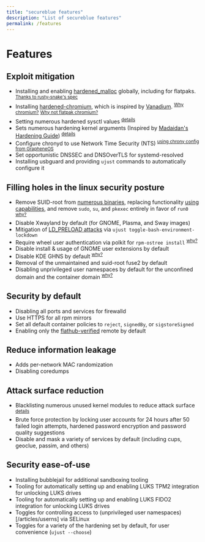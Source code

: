 ```yaml
---
title: "secureblue features"
description: "List of secureblue features"
permalink: /features
---
```


# Features

## Exploit mitigation
- Installing and enabling [hardened_malloc](https://github.com/GrapheneOS/hardened_malloc) globally, including for flatpaks. <sup>[Thanks to rusty-snake's spec](https://github.com/rusty-snake/fedora-extras)</sup>
- Installing [hardened-chromium](https://github.com/secureblue/hardened-chromium), which is inspired by [Vanadium](https://github.com/GrapheneOS/Vanadium). <sup>[Why chromium?](https://grapheneos.org/usage#web-browsing)</sup> <sup>[Why not flatpak chromium?](https://forum.vivaldi.net/post/669805)</sup>
- Setting numerous hardened sysctl values <sup>[details](https://github.com/secureblue/secureblue/blob/live/files/system/etc/sysctl.d/hardening.conf)</sup>
- Sets numerous hardening kernel arguments (Inspired by [Madaidan's Hardening Guide](https://madaidans-insecurities.github.io/guides/linux-hardening.html)) <sup>[details](/articles/kargs)</sup>
- Configure chronyd to use Network Time Security (NTS) <sup>[using chrony config from GrapheneOS](https://github.com/GrapheneOS/infrastructure/blob/main/chrony.conf)</sup>
- Set opportunistic DNSSEC and DNSOverTLS for systemd-resolved
- Installing usbguard and providing `ujust` commands to automatically configure it

## Filling holes in the linux security posture
- Remove SUID-root from [numerous binaries](https://github.com/secureblue/secureblue/blob/live/files/scripts/removesuid.sh), replacing functionality [using capabilities](https://github.com/secureblue/secureblue/blob/live/files/system/usr/bin/setcapsforunsuidbinaries), and remove `sudo`, `su`, and `pkexec` entirely in favor of `run0` <sup>[why?](https://mastodon.social/@pid_eins/112353324518585654)</sup>
- Disable Xwayland by default (for GNOME, Plasma, and Sway images)
- Mitigation of [LD_PRELOAD attacks](https://github.com/Aishou/wayland-keylogger) via `ujust toggle-bash-environment-lockdown`
- Require wheel user authentication via polkit for `rpm-ostree install` <sup>[why?](https://github.com/rohanssrao/silverblue-privesc)
- Disable install & usage of GNOME user extensions by default
- Disable KDE GHNS by default <sup>[why?](https://blog.davidedmundson.co.uk/blog/kde-store-content/)</sup>
- Removal of the unmaintained and suid-root fuse2 by default
- Disabling unprivileged user namespaces by default for the unconfined domain and the container domain <sup>[why?](/articles/userns)</sup>

## Security by default
- Disabling all ports and services for firewalld
- Use HTTPS for all rpm mirrors
- Set all default container policies to `reject`, `signedBy`, or `sigstoreSigned`
- Enabling only the [flathub-verified](https://flathub.org/apps/collection/verified/1) remote by default

## Reduce information leakage
- Adds per-network MAC randomization
- Disabling coredumps

## Attack surface reduction
- Blacklisting numerous unused kernel modules to reduce attack surface <sup>[details](https://github.com/secureblue/secureblue/blob/live/files/system/etc/modprobe.d/blacklist.conf)</sup>
- Brute force protection by locking user accounts for 24 hours after 50 failed login attempts, hardened password encryption and password quality suggestions
- Disable and mask a variety of services by default (including cups, geoclue, passim, and others)

## Security ease-of-use
- Installing bubblejail for additional sandboxing tooling
- Tooling for automatically setting up and enabling LUKS TPM2 integration for unlocking LUKS drives
- Tooling for automatically setting up and enabling LUKS FIDO2 integration for unlocking LUKS drives
- Toggles for controlling access to (unprivileged user namespaces)[/articles/userns] via SELinux
- Toggles for a variety of the hardening set by default, for user convenience (`ujust --choose`)